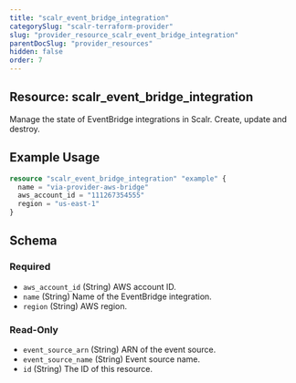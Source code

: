 ```yaml
---
title: "scalr_event_bridge_integration"
categorySlug: "scalr-terraform-provider"
slug: "provider_resource_scalr_event_bridge_integration"
parentDocSlug: "provider_resources"
hidden: false
order: 7
---
```

## Resource: scalr_event_bridge_integration

Manage the state of EventBridge integrations in Scalr. Create, update and destroy.

## Example Usage

```terraform
resource "scalr_event_bridge_integration" "example" {
  name = "via-provider-aws-bridge"
  aws_account_id = "111267354555"
  region = "us-east-1"
}
```

<!-- schema generated by tfplugindocs -->
## Schema

### Required

- `aws_account_id` (String) AWS account ID.
- `name` (String) Name of the EventBridge integration.
- `region` (String) AWS region.

### Read-Only

- `event_source_arn` (String) ARN of the event source.
- `event_source_name` (String) Event source name.
- `id` (String) The ID of this resource.
